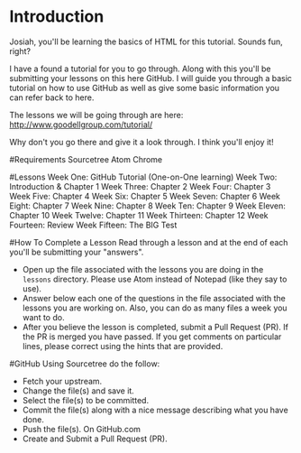 # Introduction
Josiah, you'll be learning the basics of HTML for this tutorial. Sounds fun, right?

I have a found a tutorial for you to go through. Along with this you'll be submitting your lessons on this here GitHub. I will guide you through a basic tutorial on how to use GitHub as well as give some basic information you can refer back to here.

The lessons we will be going through are here:
http://www.goodellgroup.com/tutorial/

Why don't you go there and give it a look through. I think you'll enjoy it!

#Requirements
Sourcetree
Atom
Chrome

#Lessons
Week One: GitHub Tutorial (One-on-One learning)
Week Two: Introduction & Chapter 1
Week Three: Chapter 2
Week Four: Chapter 3
Week Five: Chapter 4
Week Six: Chapter 5
Week Seven: Chapter 6
Week Eight: Chapter 7
Week Nine: Chapter 8
Week Ten: Chapter 9
Week Eleven: Chapter 10
Week Twelve: Chapter 11
Week Thirteen: Chapter 12
Week Fourteen: Review
Week Fifteen: The BIG Test

#How To Complete a Lesson
Read through a lesson and at the end of each you'll be submitting your "answers".
- Open up the file associated with the lessons you are doing in the `lessons` directory. Please use Atom instead of Notepad (like they say to use).
- Answer below each one of the questions in the file associated with the lessons you are working on. Also, you can do as many files a week you want to do.
- After you believe the lesson is completed, submit a Pull Request (PR). If the PR is merged you have passed. If you get comments on particular lines, please correct using the hints that are provided.

#GitHub
Using Sourcetree do the follow:
- Fetch your upstream.
- Change the file(s) and save it.
- Select the file(s) to be committed.
- Commit the file(s) along with a nice message describing what you have done.
- Push the file(s).
On GitHub.com
- Create and Submit a Pull Request (PR).
